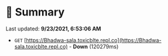# 📖 Summary
Last updated: **9/23/2021, 6:53:06 AM**

- `GET` [https://Bhadwa-sala.toxicblte.repl.co](https://Bhadwa-sala.toxicblte.repl.co) - **Down** (120279ms)
